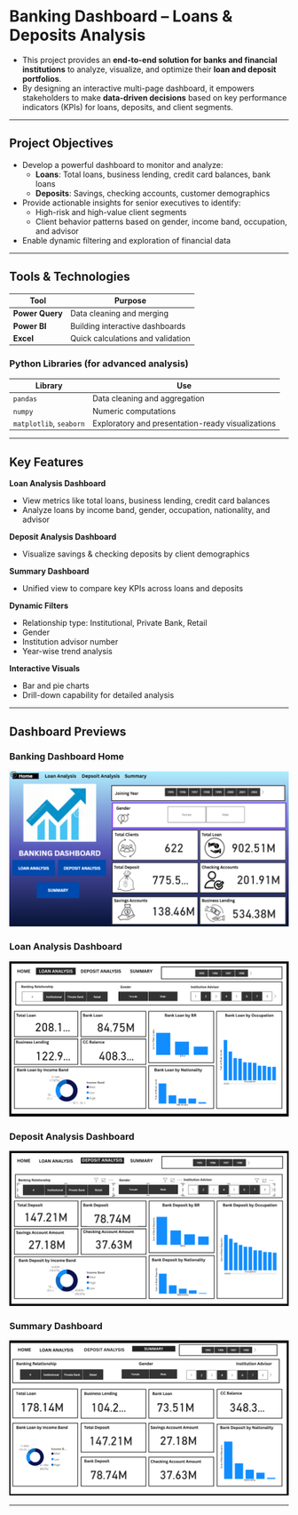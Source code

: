 # Banking Dashboard – Loans & Deposits Analysis

- This project provides an **end-to-end solution for banks and financial institutions** to analyze, visualize, and optimize their **loan and deposit portfolios**. 
- By designing an interactive multi-page dashboard, it empowers stakeholders to make **data-driven decisions** based on key performance indicators (KPIs) for loans, deposits, and client segments.

---

## Project Objectives

- Develop a powerful dashboard to monitor and analyze:
  - **Loans**: Total loans, business lending, credit card balances, bank loans
  - **Deposits**: Savings, checking accounts, customer demographics
- Provide actionable insights for senior executives to identify:
  - High-risk and high-value client segments
  - Client behavior patterns based on gender, income band, occupation, and advisor
- Enable dynamic filtering and exploration of financial data

---

## Tools & Technologies

| Tool | Purpose |
|------|---------|
| **Power Query** | Data cleaning and merging |
| **Power BI** | Building interactive dashboards |
| **Excel** | Quick calculations and validation |

### Python Libraries (for advanced analysis)
| Library | Use |
|---------|-----|
| `pandas` | Data cleaning and aggregation |
| `numpy` | Numeric computations |
| `matplotlib`, `seaborn` | Exploratory and presentation-ready visualizations |

---

## Key Features

 **Loan Analysis Dashboard**
- View metrics like total loans, business lending, credit card balances
- Analyze loans by income band, gender, occupation, nationality, and advisor

 **Deposit Analysis Dashboard**
- Visualize savings & checking deposits by client demographics

 **Summary Dashboard**
- Unified view to compare key KPIs across loans and deposits

 **Dynamic Filters**
- Relationship type: Institutional, Private Bank, Retail
- Gender
- Institution advisor number
- Year-wise trend analysis

 **Interactive Visuals**
- Bar and pie charts
- Drill-down capability for detailed analysis

---

## Dashboard Previews

### Banking Dashboard Home
![Banking Dashboard Home](Home.png)

### Loan Analysis Dashboard
![Loan Analysis Dashboard](Loan_Analysis.png)

### Deposit Analysis Dashboard
![Deposit Analysis Dashboard](Deposit_Analysis.png)


### Summary Dashboard
![Summary Dashboard](Summary.png)

---
